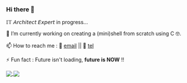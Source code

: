 ### Hi there 👋

𝕀𝕋 𝘈𝘳𝘤𝘩𝘪𝘵𝘦𝘤𝘵 𝘌𝘹𝘱𝘦𝘳𝘵 in progress...

🔭 I’m currently working on creating a (mini)shell from scratch using C 🤓.

📫 How to reach me : 📧 [email](mailto:rouchdisoufiane262@gmail.com) || 📱 [tel](tel:+212693163367)

⚡ Fun fact : Future isn't loading, **future is NOW** !!

<a href="https://github.com/soofiane262?tab=repositories">
  <img align="center" src="https://github-readme-stats.vercel.app/api/top-langs/?username=soofiane262&theme=dark"/>
</a>

<a href="https://github.com/soofiane262?tab=repositories">
 <img align="center" src="https://github-readme-stats.vercel.app/api?username=soofiane262&line_height=40&show_icons=true&theme=dark">
</a>



<!--

[![42 Profile Card](https://1337-readme.vercel.app/api/profile?cursus=42cursus&dark=true&login=sel-mars)](https://github.com/mohouyizme/1337-readme)

**soofiane262/soofiane262** is a ✨ _special_ ✨ repository because its `README.md` (this file) appears on your GitHub profile.

Here are some ideas to get you started:

- 🔭 I’m currently working on ...
- 🌱 I’m currently learning ...
- 👯 I’m looking to collaborate on ...
- 🤔 I’m looking for help with ...
- 💬 Ask me about ...
- 📫 How to reach me: ...
- 😄 Pronouns: ...
- ⚡ Fun fact: ...
-->
